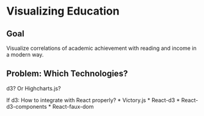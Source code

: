 # Visualizing Education

## Goal
Visualize correlations of academic achievement with reading and income in a modern way.

## Problem: Which Technologies?

d3? Or Highcharts.js?

If d3:
    How to integrate with React properly?
	* Victory.js
	* React-d3
	* React-d3-components
	* React-faux-dom